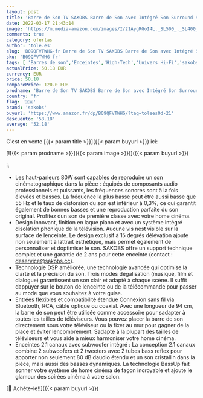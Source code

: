 ```yaml
---
layout: post
title: 'Barre de Son TV SAKOBS Barre de Son avec Intégré Son Surround Stereo et 4 Subwoofers intégrés 120dB 80W Barre de Son Bluetooth 5.0 DSP RCA Opt 94cm'
date: 2022-03-17 21:43:14
image: 'https://m.media-amazon.com/images/I/21AygRGoI4L._SL500_._SL400_.jpg'
comments: true
category: ofertas
author: 'tole.es'
slug: 'B09QFVTWHG-fr Barre de Son TV SAKOBS Barre de Son avec Intégré Son...'
sku: 'B09QFVTWHG-fr'
tags: [ 'Barres de son','Enceintes','High-Tech','Univers Hi-Fi','sakobs', ]
actualPrice: 50.18 EUR
currency: EUR
price: 50.18
comparePrice: 120.0 EUR
prodname: 'Barre de Son TV SAKOBS Barre de Son avec Intégré Son Surround Stereo et 4 Subwoofers intégrés 120dB 80W Barre de Son Bluetooth 5.0 DSP RCA Opt 94cm'
country: 'fr'
flag: '🇫🇷'
brand: 'sakobs'
buyurl: 'https://www.amazon.fr/dp/B09QFVTWHG/?tag=tolees0d-21'
descuento: '58.18'
average: '52.18'
---
```


C'est en vente [{{< param title >}}]({{< param buyurl >}}) ici:

[![{{< param prodname >}}]({{< param image >}})]({{< param buyurl >}})

ℹ️:

- Les haut-parleurs 80W sont capables de reproduire un son cinématographique dans la pièce : équipés de composants audio professionnels et puissants, les fréquences sonores sont à la fois élevées et basses. La fréquence la plus basse peut être aussi basse que 55 Hz et le taux de distorsion du son est inférieur à 0,3%, ce qui garantit également de bonnes basses et une reproduction parfaite du son original. Profitez dun son de première classe avec votre home cinéma.
- Design innovant, finition en laque piano et avec un système intégré disolation phonique de la télévision. Aucune vis nest visible sur la surface de lenceinte. Le design exclusif à 15 degrés délévation ajoute non seulement à lattrait esthétique, mais permet également de personnaliser et doptimiser le son. SAKOBS offre un support technique complet et une garantie de 2 ans pour cette enceinte (contact : deservice@sakobs.cc).
- Technologie DSP améliorée, une technologie avancée qui optimise la clarté et la précision du son. Trois modes dégalisation (musique, film et dialogue) garantissent un son clair et adapté à chaque scène. Il suffit dappuyer sur le bouton de lenceinte ou de la télécommande pour passer au mode que vous souhaitez à votre guise.
- Entrées flexibles et compatibilité étendue Connexion sans fil via Bluetooth, RCA, câble optique ou coaxial. Avec une longueur de 94 cm, la barre de son peut être utilisée comme accessoire pour sadapter à toutes les tailles de téléviseurs. Vous pouvez placer la barre de son directement sous votre téléviseur ou la fixer au mur pour gagner de la place et éviter lencombrement. Sadapte à la plupart des tailles de téléviseurs et vous aide à mieux harmoniser votre home cinéma.
- Enceintes 2.1 canaux avec subwoofer intégré : La conception 2.1 canaux combine 2 subwoofers et 2 tweeters avec 2 tubes bass reflex pour apporter non seulement 80 dB daudio étendu et un son cristallin dans la pièce, mais aussi des basses dynamiques. La technologie BassUp fait sonner votre système de home cinéma de façon incroyable et ajoute le glamour des soirées cinéma à votre salon.

[🛒 Achète-le!!]({{< param buyurl >}})
